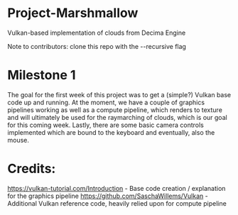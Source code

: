 # Project-Marshmallow
Vulkan-based implementation of clouds from Decima Engine

Note to contributors: clone this repo with the --recursive flag

# Milestone 1

The goal for the first week of this project was to get a (simple?) Vulkan base code up and running. At the moment, we have a couple of graphics pipelines working
as well as a compute pipeline, which renders to texture and will ultimately be used for the raymarching of clouds, which is our goal for this coming week. Lastly, 
there are some basic camera controls implemented which are bound to the keyboard and eventually, also the mouse.

# Credits: 
https://vulkan-tutorial.com/Introduction - Base code creation / explanation for the graphics pipeline
https://github.com/SaschaWillems/Vulkan - Additional Vulkan reference code, heavily relied upon for compute pipeline
